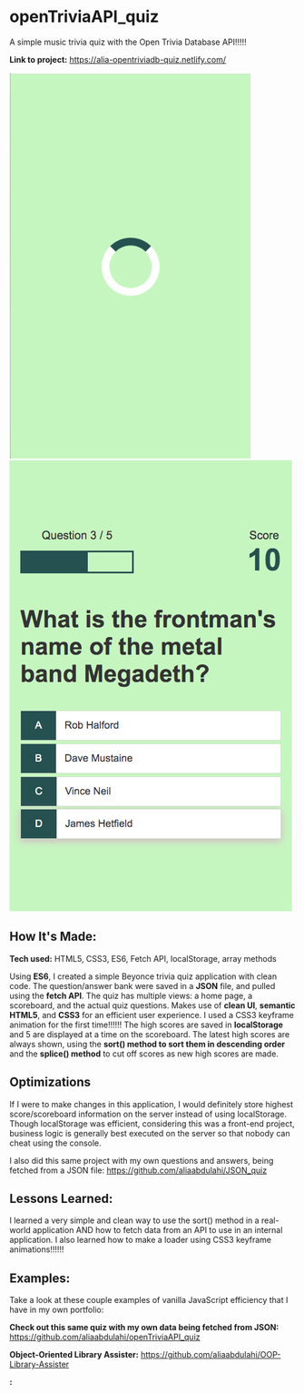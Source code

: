 # openTriviaAPI_quiz

A simple music trivia quiz with the Open Trivia Database API!!!!!

**Link to project:** https://alia-opentriviadb-quiz.netlify.com/

![alt tag](loader.png)
![alt tag](quizOTDB.png)


## How It's Made:

**Tech used:** HTML5, CSS3, ES6, Fetch API, localStorage, array methods

Using **ES6**, I created a simple Beyonce trivia quiz application with clean code. The question/answer bank were saved in a **JSON** file, and pulled using the **fetch API**. The quiz has multiple views: a home page, a scoreboard, and the actual quiz questions. Makes use of **clean UI**, **semantic HTML5**, and **CSS3** for an efficient user experience. I used a CSS3 keyframe animation for the first time!!!!!! The high scores are saved in **localStorage** and 5 are displayed at a time on the scoreboard. The latest high scores are always shown, using the **sort() method to sort them in descending order** and the **splice() method** to cut off scores as new high scores are made. 

## Optimizations

If I were to make changes in this application, I would definitely store highest score/scoreboard information on the server instead of using localStorage. Though localStorage was efficient, considering this was a front-end project, business logic is generally best executed on the server so that nobody can cheat using the console.

I also did this same project with my own questions and answers, being fetched from a JSON file: https://github.com/aliaabdulahi/JSON_quiz

## Lessons Learned:

I learned a very simple and clean way to use the sort() method in a real-world application AND how to fetch data from an API to use in an internal application. I also learned how to make a loader using CSS3 keyframe animations!!!!!!

## Examples:
Take a look at these couple examples of vanilla JavaScript efficiency that I have in my own portfolio:

**Check out this same quiz with my own data being fetched from JSON:** https://github.com/aliaabdulahi/openTriviaAPI_quiz

**Object-Oriented Library Assister:**  https://github.com/aliaabdulahi/OOP-Library-Assister

**:** 
